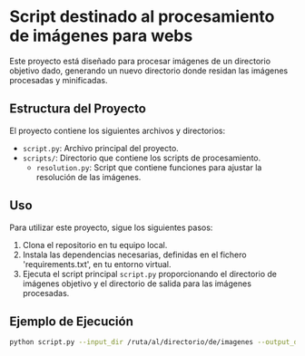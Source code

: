 # Script destinado al procesamiento de imágenes para webs

Este proyecto está diseñado para procesar imágenes de un directorio objetivo dado, generando un nuevo directorio donde residan las imágenes procesadas y minificadas.

## Estructura del Proyecto

El proyecto contiene los siguientes archivos y directorios:

- `script.py`: Archivo principal del proyecto.
- `scripts/`: Directorio que contiene los scripts de procesamiento.
  - `resolution.py`: Script que contiene funciones para ajustar la resolución de las imágenes.

## Uso

Para utilizar este proyecto, sigue los siguientes pasos:

1. Clona el repositorio en tu equipo local.
2. Instala las dependencias necesarias, definidas en el fichero 'requirements.txt', en tu entorno virtual.
3. Ejecuta el script principal `script.py` proporcionando el directorio de imágenes objetivo y el directorio de salida para las imágenes procesadas.

## Ejemplo de Ejecución

```sh
python script.py --input_dir /ruta/al/directorio/de/imagenes --output_dir /ruta/al/directorio/de/salida
```
